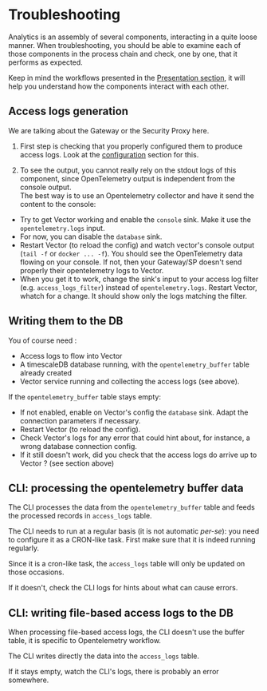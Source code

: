 # Troubleshooting

Analytics is an assembly of several components, interacting in a quite loose manner. When troubleshooting, you should be able to examine each of those components in the process chain and check, one by one, that it performs as expected.

Keep in mind the workflows presented in the [Presentation section](../presentation.md), it will help you understand how the components interact with each other.

## Access logs generation

We are talking about the Gateway or the Security Proxy here.

1. First step is checking that you properly configured them to produce access logs. Look at the [configuration](configuration/index.md) section for this.

2. To see the output, you cannot really rely on the stdout logs of this component, since OpenTelemetry output is independent from the console output.  
The best way is to use an Opentelemetry collector and have it send the content to the console:

- Try to get Vector working and enable the `console` sink. Make it use the `opentelemetry.logs` input. 
- For now, you can disable the `database` sink. 
- Restart Vector (to reload the config) and watch vector's console output (`tail -f` or `docker ... -f`). You should see the OpenTelemetry data flowing on your console. If not, then your Gateway/SP doesn't send properly their opentelemetry logs to Vector.
- When you get it to work, change the sink's input to your access log filter (e.g. `access_logs_filter`) instead of `opentelemetry.logs`. Restart Vector, whatch for a change. It should show only the logs matching the filter.

## Writing them to the DB

You of course need :

- Access logs to flow into Vector
- A timescaleDB database running, with the `opentelemetry_buffer` table already created
- Vector service running and collecting the access logs (see above).

If the `opentelemetry_buffer` table stays empty:

- If not enabled, enable on Vector's config the `database` sink. Adapt the connection parameters if necessary.
- Restart Vector (to reload the config).
- Check Vector's logs for any error that could hint about, for instance, a wrong database connection config.
- If it still doesn't work, did you check that the access logs do arrive up to Vector ? (see section above)

## CLI: processing the opentelemetry buffer data

The CLI processes the data from the `opentelemetry_buffer` table and feeds the processed records in `access_logs` table.

The CLI needs to run at a regular basis (it is not automatic _per-se_): you need to configure it as a CRON-like task. First make sure that it is indeed running regularly.

Since it is a cron-like task, the `access_logs` table will only be updated on those occasions.

If it doesn't, check the CLI logs for hints about what can cause errors.

## CLI: writing file-based access logs to the DB

When processing file-based access logs, the CLI doesn't use the buffer table, it is specific to Opentelemetry workflow.

The CLI writes directly the data into the `access_logs` table. 

If it stays empty, watch the CLI's logs, there is probably an error somewhere. 